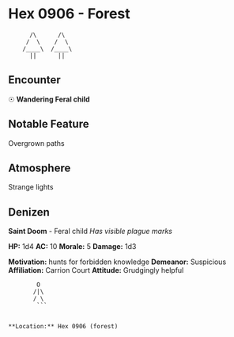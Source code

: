 # Hex 0906 - Forest
```
      /\      /\
     /  \    /  \
    /____\  /____\
      ||      ||
```

## Encounter

☉ **Wandering Feral child**

## Notable Feature

Overgrown paths

## Atmosphere

Strange lights

## Denizen

**Saint Doom** - Feral child
*Has visible plague marks*

**HP:** 1d4 **AC:** 10 **Morale:** 5
**Damage:** 1d3

**Motivation:** hunts for forbidden knowledge
**Demeanor:** Suspicious
**Affiliation:** Carrion Court
**Attitude:** Grudgingly helpful

```
        O
       /|\
       / \
        ```


**Location:** Hex 0906 (forest)
